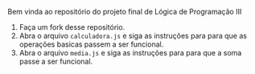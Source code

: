 Bem vinda ao repositório do projeto final de Lógica de Programação III

  1. Faça um fork desse repositório.
  2. Abra o arquivo `calculadora.js` e siga as instruções para para que as operações basicas passem a ser funcional.
  3. Abra o arquivo `media.js` e siga as instruções para para que a soma passe a ser funcional.